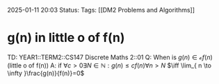 2025-01-11 20:03
Status: 
Tags: [[DM2 Problems and Algorithms]]
# g(n) in little o of f(n)

TD: YEAR1::TERM2::CS147 Discrete Maths 2::01 
Q: When is $g(n) ∈ \mathcal o f(n)$ (little o of f(n))
A: if $\forall c>0 \exists N \in \mathbb{N}:g(n) \leq cf(n)\forall n>N$ 
$\iff \lim_{ n \to \infty }\frac{g(n)}{f(n)}=0$
